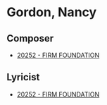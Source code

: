 # Gordon, Nancy

## Composer

- [20252 - FIRM FOUNDATION](/hymns/20252.md)

## Lyricist

- [20252 - FIRM FOUNDATION](/hymns/20252.md)

